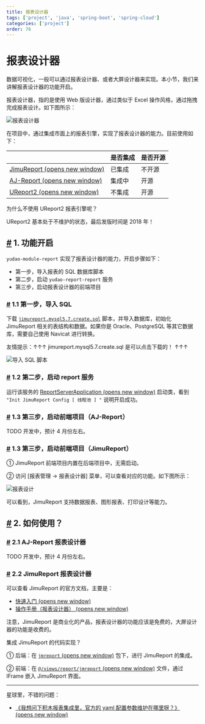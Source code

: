 ```yaml
---
title: 报表设计器
tags: ['project', 'java', 'spring-boot', 'spring-cloud']
categories: ['project']
order: 76
---
```

# 报表设计器

数据可视化，一般可以通过报表设计器、或者大屏设计器来实现。本小节，我们来讲解报表设计器的功能开启。

 报表设计器，指的是使用 Web 版设计器，通过类似于 Excel 操作风格，通过拖拽完成报表设计。如下图所示：

 ![报表设计器](https://cloud.iocoder.cn/img/%E5%A4%A7%E5%B1%8F%E6%89%8B%E5%86%8C/%E6%8A%A5%E8%A1%A8%E8%AE%BE%E8%AE%A1%E5%99%A8/%E6%8A%A5%E8%A1%A8%E8%AE%BE%E8%AE%A1%E5%99%A8.gif)

 在项目中，通过集成市面上的报表引擎，实现了报表设计器的能力。目前使用如下：

 

|  | 是否集成 | 是否开源 |
| --- | --- | --- |
| [JimuReport  (opens new window)](https://github.com/jeecgboot/JimuReport) | 已集成 | 不开源 |
| [AJ-Report  (opens new window)](https://gitee.com/anji-plus/report) | 集成中 | 开源 |
| [UReport2  (opens new window)](https://github.com/youseries/ureport) | 不集成 | 开源 |

 为什么不使用 UReport2 报表引擎呢？

 UReport2 基本处于不维护的状态，最后发版时间是 2018 年！

 ## [#](#_1-功能开启) 1. 功能开启

 `yudao-module-report` 实现了报表设计器的能力，开启步骤如下：

 * 第一步，导入报表的 SQL 数据库脚本
* 第二步，启动 `yudao-report-report` 服务
* 第三步，启动报表设计器的前端项目

 ### [#](#_1-1-第一步-导入-sql) 1.1 第一步，导入 SQL

 下载 [`jimureport.mysql5.7.create.sql`](/file/jimureport.mysql5.7.create.sql) 脚本，并导入数据库，初始化 JimuReport 相关的表结构和数据。如果你是 Oracle、PostgreSQL 等其它数据库，需要自己使用 Navicat 进行转换。

 友情提示：↑↑↑ jimureport.mysql5.7.create.sql 是可以点击下载的！ ↑↑↑

 ![导入 SQL 脚本](https://cloud.iocoder.cn/img/%E5%A4%A7%E5%B1%8F%E6%89%8B%E5%86%8C/%E6%8A%A5%E8%A1%A8%E8%AE%BE%E8%AE%A1%E5%99%A8/%E7%AC%AC%E4%BA%8C%E6%AD%A5-01.png)

 ### [#](#_1-2-第二步-启动-report-服务) 1.2 第二步，启动 report 服务

 运行该服务的 [ReportServerApplication  (opens new window)](https://github.com/YunaiV/yudao-cloud/blob/master/yudao-module-report/yudao-module-report-biz/src/main/java/cn/iocoder/yudao/module/report/ReportServerApplication.java) 启动类，看到 `"Init JimuReport Config [ 线程池 ] "` 说明开启成功。

 ### [#](#_1-3-第三步-启动前端项目-aj-report) 1.3 第三步，启动前端项目（AJ-Report）

 TODO 开发中，预计 4 月份左右。

 ### [#](#_1-3-第三步-启动前端项目-jimureport) 1.3 第三步，启动前端项目（JimuReport）

 ① JimuReport 前端项目内置在后端项目中，无需启动。

 ② 访问 [报表管理 -> 报表设计器] 菜单，可以查看对应的功能。如下图所示：

 ![报表设计](https://cloud.iocoder.cn/img/%E5%A4%A7%E5%B1%8F%E6%89%8B%E5%86%8C/%E6%8A%A5%E8%A1%A8%E8%AE%BE%E8%AE%A1%E5%99%A8/%E7%AC%AC%E5%9B%9B%E6%AD%A5-JimuReport.png)

 可以看到，JimuReport 支持数据报表、图形报表、打印设计等能力。

 ## [#](#_2-如何使用) 2. 如何使用？

 ### [#](#_2-1-aj-report-报表设计器) 2.1 AJ-Report 报表设计器

 TODO 开发中，预计 4 月份左右。

 ### [#](#_2-2-jimureport-报表设计器) 2.2 JimuReport 报表设计器

 可以查看 JimuReport 的官方文档，主要是：

 * [快速入门  (opens new window)](http://report.jeecg.com/2075805)
* [操作手册（报表设计器）  (opens new window)](http://report.jeecg.com/1423422)

 注意，JimuReport 是商业化的产品，报表设计器的功能应该是免费的，大屏设计器的功能是收费的。

 集成 JimuReport 的代码实现？

 ① 后端：在 [`jmreport`  (opens new window)](https://github.com/YunaiV/yudao-cloud/tree/master/yudao-module-report/yudao-module-report-biz/src/main/java/cn/iocoder/yudao/module/report/framework/jmreport) 包下，进行 JimuReport 的集成。

 ② 前端：在 [`@/views/report/jmreport`  (opens new window)](https://github.com/yudaocode/yudao-ui-admin-vue2/blob/master/src/views/report/jmreport/index.vue) 文件，通过 IFrame 嵌入 JimuReport 界面。

 

---

 星球里，不错的问题：

 * [《我想问下积木报表集成里，官方的 yaml 配置参数维护在哪里呀？》  (opens new window)](https://t.zsxq.com/19s87CV2J)
